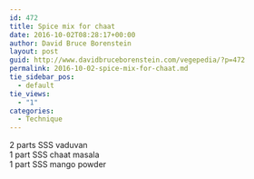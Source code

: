 ```yaml
---
id: 472
title: Spice mix for chaat
date: 2016-10-02T08:28:17+00:00
author: David Bruce Borenstein
layout: post
guid: http://www.davidbruceborenstein.com/vegepedia/?p=472
permalink: 2016-10-02-spice-mix-for-chaat.md
tie_sidebar_pos:
  - default
tie_views:
  - "1"
categories:
  - Technique
---
```

<div class="gmail_default">
  ​2 parts SSS vaduvan
</div>

<div class="gmail_default">
  1 part​ SSS chaat masala
</div>

<div class="gmail_default">
  1 part SSS mango powder
</div>